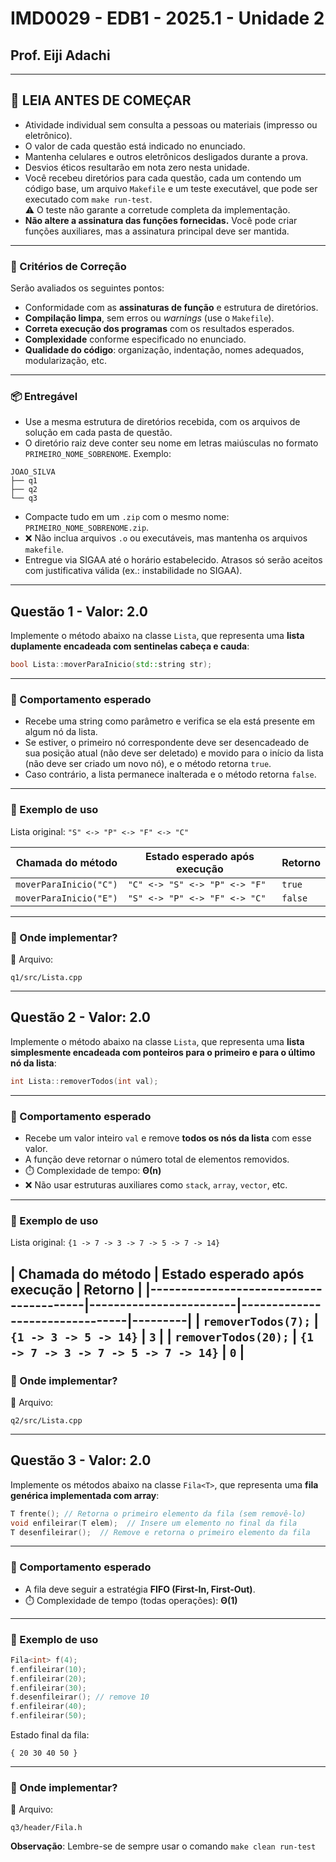 # IMD0029 - EDB1 - 2025.1 - Unidade 2  
## Prof. Eiji Adachi

---

## 📝 **LEIA ANTES DE COMEÇAR**

- Atividade individual sem consulta a pessoas ou materiais (impresso ou eletrônico).
- O valor de cada questão está indicado no enunciado.
- Mantenha celulares e outros eletrônicos desligados durante a prova.
- Desvios éticos resultarão em nota zero nesta unidade.
- Você recebeu diretórios para cada questão, cada um contendo um código base, um arquivo `Makefile` e um teste executável, que pode ser executado com `make run-test`.  
  ⚠️ O teste não garante a corretude completa da implementação.
- **Não altere a assinatura das funções fornecidas.** Você pode criar funções auxiliares, mas a assinatura principal deve ser mantida.

---

### 📌 Critérios de Correção

Serão avaliados os seguintes pontos:

- Conformidade com as **assinaturas de função** e estrutura de diretórios.
- **Compilação limpa**, sem erros ou *warnings* (use o `Makefile`).
- **Correta execução dos programas** com os resultados esperados.
- **Complexidade** conforme especificado no enunciado.
- **Qualidade do código**: organização, indentação, nomes adequados, modularização, etc.

---

### 📦 Entregável

- Use a mesma estrutura de diretórios recebida, com os arquivos de solução em cada pasta de questão.
- O diretório raiz deve conter seu nome em letras maiúsculas no formato `PRIMEIRO_NOME_SOBRENOME`. Exemplo:

```
JOAO_SILVA
├── q1
├── q2
└── q3
```

- Compacte tudo em um `.zip` com o mesmo nome: `PRIMEIRO_NOME_SOBRENOME.zip`.
- ❌ Não inclua arquivos `.o` ou executáveis, mas mantenha os arquivos `makefile`.
- Entregue via SIGAA até o horário estabelecido. Atrasos só serão aceitos com justificativa válida (ex.: instabilidade no SIGAA).

---

## Questão 1 - Valor: 2.0

Implemente o método abaixo na classe `Lista`, que representa uma **lista duplamente encadeada com sentinelas cabeça e cauda**:

```cpp
bool Lista::moverParaInicio(std::string str);
```

---

### 🔧 Comportamento esperado

- Recebe uma string como parâmetro e verifica se ela está presente em algum nó da lista.  
- Se estiver, o primeiro nó correspondente deve ser desencadeado de sua posição atual (não deve ser deletado) e movido para o início da lista (não deve ser criado um novo nó), e o método retorna `true`.  
- Caso contrário, a lista permanece inalterada e o método retorna `false`.

---

### 📌 Exemplo de uso

Lista original: `"S" <-> "P" <-> "F" <-> "C"`

| Chamada do método        | Estado esperado após execução       | Retorno |
|--------------------------|--------------------------------------|---------|
| `moverParaInicio("C")`   | `"C" <-> "S" <-> "P" <-> "F"`        | `true`  |
| `moverParaInicio("E")`   | `"S" <-> "P" <-> "F" <-> "C"`        | `false` |

---

### 📁 Onde implementar?

📄 Arquivo:  
```
q1/src/Lista.cpp
```

---
<div style="page-break-after: always;"/>

## Questão 2 - Valor: 2.0

Implemente o método abaixo na classe `Lista`, que representa uma **lista simplesmente encadeada com ponteiros para o primeiro e para o último nó da lista**:

```cpp
int Lista::removerTodos(int val);
```

---

### 🔧 Comportamento esperado

- Recebe um valor inteiro `val` e remove **todos os nós da lista** com esse valor.  
- A função deve retornar o número total de elementos removidos.
- ⏱️ Complexidade de tempo: **Θ(n)**
- ❌ Não usar estruturas auxiliares como `stack`, `array`, `vector`, etc.
---

### 📌 Exemplo de uso
Lista original: `{1 -> 7 -> 3 -> 7 -> 5 -> 7 -> 14}` 

| Chamada do método      | Estado esperado após execução | Retorno |
|----------------------------------------|------------------------|--------------------------------|---------|
| `removerTodos(7);`     | `{1 -> 3 -> 5 -> 14}`          | `3`     |
| `removerTodos(20);`     | `{1 -> 7 -> 3 -> 7 -> 5 -> 7 -> 14}`          | `0`     |
---

### 📁 Onde implementar?

📄 Arquivo:  
```
q2/src/Lista.cpp
```

---
<div style="page-break-after: always;"/>

## Questão 3 - Valor: 2.0

Implemente os métodos abaixo na classe `Fila<T>`, que representa uma **fila genérica implementada com array**:

```cpp
T frente(); // Retorna o primeiro elemento da fila (sem removê-lo)
void enfileirar(T elem);  // Insere um elemento no final da fila
T desenfileirar();  // Remove e retorna o primeiro elemento da fila
```

---

### 🔧 Comportamento esperado

- A fila deve seguir a estratégia **FIFO (First-In, First-Out)**.
- ⏱️ Complexidade de tempo (todas operações): **Θ(1)**

---

### 📌 Exemplo de uso

```cpp
Fila<int> f(4);
f.enfileirar(10);
f.enfileirar(20);
f.enfileirar(30);
f.desenfileirar(); // remove 10
f.enfileirar(40);
f.enfileirar(50); 
```

Estado final da fila:
```
{ 20 30 40 50 }
```

---

### 📁 Onde implementar?

📄 Arquivo:
```
q3/header/Fila.h
```

**Observação**: Lembre-se de sempre usar o comando `make clean run-test`